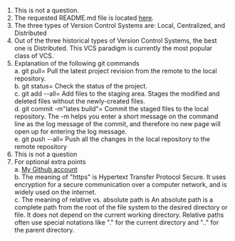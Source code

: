 1. This is not a question.
2. The requested README.md file is located [here](./../../README.md).
3. The three types of Version Control Systems are: Local, Centralized, and Distributed
4. Out of the three historical types of Version Control Systems, the best one is Distributed. This VCS paradigm is currently the most popular class of VCS. 
5. Explanation of the following git commands  
a. git pull= Pull the latest project revision from the remote to the local repository.  
b. git status= Check the status of the project.  
c. git add --all= Add files to the staging area. Stages the modified and deleted files without the newly-created files.  
d. git commit -m"lates build"= Commit the staged files to the local repository. The -m helps you enter a short message on the command line as the log message of the commit, and therefore no new page will open up for entering the log message.  
e. git push --all= Push all the changes in the local repository to the remote repository  
6. This is not a question
7. For optional extra points  
a. [My Github account](https://github.com/Tibaalgburi/IDS2024F)  
b. The meaning of "https" is Hypertext Transfer Protocol Secure. It uses encryption for a secure communication over a computer network, and is widely used on the internet.  
c. The meaning of relative vs. absolute path is An absolute path is a complete path from the root of the file system to the desired directory or file. It does not depend on the current working directory. Relative paths often use special notations like "." for the current directory and ".." for the parent directory.   
